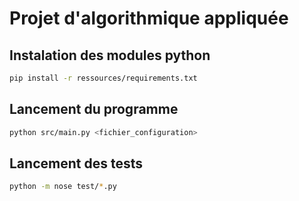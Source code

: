 # Projet d'algorithmique appliquée

## Instalation des modules python

```bash
pip install -r ressources/requirements.txt
```

## Lancement du programme

```bash
python src/main.py <fichier_configuration>
```

## Lancement des tests

```bash
python -m nose test/*.py
```